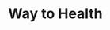 ---
title: Way to Health
image: /images/bg/about2.svg
bgcolor: "#4F6D7A"
summary: We were the first to apply behavioral economics to healthcare
introduction: Faculty and researchers from across the University of Pennsylvania and other renowned institutions have conducted and continue to research direct patient engagement and behavioral economics based interventions aimed at reducing the disease burden from major U.S. public health problems. Way to Health was born from their frustration around the lack of a platform to quickly develop, test and scale out their ideas.
introtitle: Our mission
introsubtitle: To enable everyone to enjoy healthy lives through research, personalized engagement and learning from the experience of every patient.
introtext: We exist to enable clinicians and researchers to serve patients by making their ideas come to life. 
heading: Our vision
subheading: Innovate. Enable. Scale.
vision:
  blurbs:
    - title: Improving healthcare outcomes needs purpose built research tools
      image: /images/build.svg
      summary: > 
        Technology assisted motivation & human behavior change is the key to advancing health outcomes. The healthcare system needs a purpose built tool that allows for scale and to engage with people in their existing journeys. Way to Health has demonstrated its value as a research platform in this domain.  The platform, its developers, and its uses have credibility among the research community. 
    - title: Successes derived from research should be easily translated into practice
      image: /images/practice.svg
      summary: >
        Even as more research and successes are published, its application in the real world still lags as systems and plans don’t quite know how to apply it in their context. THe goal is to reduce the time it takes for interventional research to be applied in specific patient contexts as short as possible. We want to take a leadership position in tactical research and deployment of evidence based research.
    - title: EHRs should be an integral part of any patient or provider engagement strategy
      image: /images/ehr.svg
      summary: >
        Good technology must join not just patient and physician journeys, but also their existing technology, such as legacy EHR systems i.e. be available  in the context of their life and their “workflow”. Tighter integration with EHRs is necessary. Health systems have spent millions deploying and customizing EHRs. They are looking for ways to maximize the ROI. This will be a platform available to all irrespective of the EHR of choice.
    - title: Support programs from conception to scale and standard of care
      image: /images/support_programs.svg
      summary: >
        Program requirements change as they grow and evolve. We will provide software and services to help organizations (internal as well as external) build, test, iterate and integrate to service their patient and provider needs. We will do so as efficiently and effectively as possible, while remaining a non-profit organization. 

affiliations:
  - name: Center for Health Care Innovation
    logo: /images/various/chci3.png
    url: https://healthcareinnovation.upenn.edu
  - name: Center for Health Incentives and Behavioral Economics
    logo: /images/various/chibe2.png
    url: https://chibe.upenn.edu
  - name: Nudge Unit
    logo: /images/various/nudge.png
    url: https://nudgeunit.upenn.edu
  - name: Penn Medicine
    logo: /images/various/penn_med.png
    url: https://pennmedicine.org

origins:
  heading: Origins
  para1: Drs. David Asch and Kevin Volpp conceptualized Way to Health back in 2010. It was born from their frustration around the lack of a platform to quickly develop, test and scale out their ideas to improve health care for patients.
  para2: Since then, more than 50 faculty and researchers from the University of Pennsylvania and other renowned institutions have conducted and continue to research direct patient engagement and behavioral economics based interventions aimed at reducing the disease burden from major U.S. public health problems.
  image1: /images/asch.jpg
  image2: /images/volpp.jpg

timeline:
  milestones:
    - date: May 2021
      icon: trophy
      iconcolor: blue
      milestone: 200+ programs and 1,250,000+ patients
      text: We hit our 5 year goal of touching 1 million patients / participants in 2 years. 
    - date: February 2021
      icon: trophy
      iconcolor: blue
      milestone: 190+ programs and 850,000+ patients
      text: We expect to hit our 5 year goal of touching 1 million patients / participants this year. We are proud to be part of some ground breaking studies (BCFG Flu vaccination) and also enabling COVID vaccination related efforts including local community clinics and larger outreach to vulnerable patient populations. 
    - date: December 2020
      icon: line-chart
      iconcolor: blue
      milestone: 190+ programs and 530,000+ patients
      text: Mega programs are increasingly deployed on Way to Health targeting entire populations of patients with specific conditions, states and much more. Key programs continue to have 75+ NPS ratings.
    - date: July 2020
      icon: line-chart
      iconcolor: blue
      milestone: 180+ programs and 110,000+ patients
      text: Way to Health is increasingly used in clinical programs and is central to Penn's COVID-19 response efforts. Programs such as COVID Watch, COVID Pulse, Results Reporting and many more get rolled out in record time. 
    - date: December 2019
      icon: trophy
      iconcolor: green
      milestone: 150+ programs and 60,000+ patients
      text: Improvements in the platform now allow accelerated deployments at an average rate of 2-3 programs per week.
    - date: July 2019
      icon: arrow-up
      iconcolor: blue
      milestone: 125 programs and accelerating
      text: Our user base continues to diversity with multiple external organizations across the country starting up projects independently from Penn. 
    - date: June 2018
      icon: line-chart
      iconcolor: green
      milestone: 100 study milestone
      text: Way To Health continues to go from strength to strength. It currently has managed a total of a 101 programs with many more in the pipeline.
    - date: December 2017
      icon: arrow-up
      iconcolor: blue
      milestone: 85 research programs and clinical pilots. 28+ peer reviewed publications. 
      text: Successes continue to add up as the platform is used now not only for research but also for clinical pilots and larger scale clinical deployments. 
    - date: July 2016
      icon: comments-o
      iconcolor: green
      milestone: 55 programs and 15+ peer reviewed publications. 
      text: Successes continue to pile up and the platform continues to evolve as more and more capabilities are needed - gamification, device integrations, text messaging and many more. 
    - date: July 2015
      icon: thumbs-o-up
      iconcolor: blue
      milestone: 25+ study milestone
      text: Way To Health continues to gain wider adoption with zero marketing. This is major milestone as it represents programs across multiple domains - CHF, Diabetes, Wellness, Adolescents and Children and many more
    - date: Jan 2014
      icon: universal-access
      iconcolor: green
      milestone: Default platform for BE programs at UPenn and in other institutions
      text: Behavioral economics based research continues to show promise and this purpose built tool increasingly becomes the go-to choice for researchers. Kevin and David institute grants to give young researchers a way to quickly try out innovative ideas.
    - date: July 2013
      icon: user-md
      iconcolor: blue
      milestone: We grow the team
      text: In the "invest when necessary" mould, Way to Health begins to grow its internal engineering, product and implementation teams.
    - date: Jan 2012
      icon: flash
      iconcolor: red
      milestone: Way to Health supports 25 programs
      text: Way To Health continues to evolve as more and more researchers within Penn use the platform to set up and deploy small and large scale programs.
    - date: Jan 2011
      icon: bell-o
      iconcolor: green
      milestone: First Way to Health study is launched
      text: Seminal study was focused on smoking cessation and using financial incentives to quit smoking. National study conducted among CVS employees using financial incentives to quit smoking. Largest study conducted to date of financial incentives and smoking cessation in an employer setting, led to benefit design changes across CVS.
    - date: July 2010
      icon: snowflake-o
      iconcolor: blue
      milestone: Way to Health is born
      text: David Asch and Kevin Volpp come up with the idea of building a software platform to simplify and automate all the steps needed to set up and manage interventional clinical trials with a specific focus on behavioral economics. NIH provides seed funding to make this idea a reality.
---
